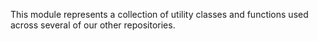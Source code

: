 This module represents a collection of utility classes and functions used across several of our other repositories.
